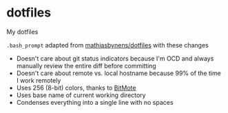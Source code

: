 # dotfiles

My dotfiles

`.bash_prompt` adapted from [mathiasbynens/dotfiles](https://github.com/mathiasbynens/dotfiles) with these changes

- Doesn't care about git status indicators because I'm OCD and always manually review the entire diff before committing
- Doesn't care about remote vs. local hostname because 99% of the time I work remotely
- Uses 256 (8-bit) colors, thanks to [BitMote](http://bitmote.com/index.php?post/2012/11/19/Using-ANSI-Color-Codes-to-Colorize-Your-Bash-Prompt-on-Linux)
- Uses base name of current working directory
- Condenses everything into a single line with no spaces
